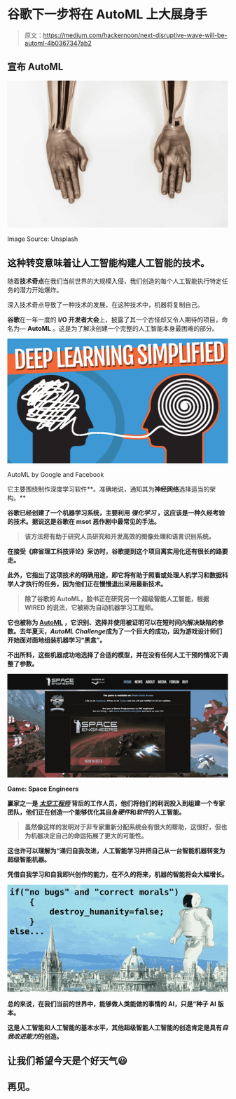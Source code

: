 # 谷歌下一步将在 AutoML 上大展身手

> 原文：<https://medium.com/hackernoon/next-disruptive-wave-will-be-automl-4b0367347ab2>

## 宣布 AutoML

![](img/ed1b73e0fca8768d7ece6ae88eb16bf8.png)

Image Source: Unsplash

## 这种转变意味着让人工智能构建人工智能的技术。

随着**技术奇点**在我们当前世界的大规模入侵，我们创造的每个人工智能执行特定任务的潜力开始爆炸。

深入技术奇点导致了一种技术的发展，在这种技术中，机器将复制自己。

**谷歌**在一年一度的 **I/O 开发者大会**上，披露了其一个古怪却又令人期待的项目，命名为— **AutoML** 。这是为了解决创建一个完整的人工智能本身最困难的部分。

![](img/b809bd07a6157ba25d9cea312294ed5a.png)

AutoML by Google and Facebook

它主要围绕制作深度学习软件**。准确地说，通知其为**神经网络**选择适当的架构。**

**谷歌已经创建了一个机器学习系统，主要利用 ***强化学习*** ，这应该是一种久经考验的技术。据说这是谷歌在 msot 恶作剧中最常见的手法。**

> **该方法将有助于研究人员研究和开发高效的图像处理和语言识别系统。**

**在接受《麻省理工科技评论》采访时，谷歌提到这个项目离实用化还有很长的路要走。**

**此外，它指出了这项技术的明确用途，即它将有助于照看或处理人机学习和数据科学人才执行的任务，因为他们正在慢慢退出采用最新技术。**

> **除了谷歌的 AutoML，脸书正在研究另一个超级智能人工智能，根据 WIRED 的说法，它被称为自动机器学习工程师。**

**它也被称为 [**AutoML**](http://automl.chalearn.org/) ，它识别、选择并使用被证明可以在短时间内解决缺陷的参数。去年夏天，***AutoML Challenge***成为了一个巨大的成功，因为游戏设计师们开始面对面地组装机器学习“**黑盒**”。**

**不出所料，这些机器成功地选择了合适的模型，并在没有任何人工干预的情况下调整了参数。**

**![](img/c570ee069b25e63e85d7764fa7a5df26.png)**

**Game: Space Engineers**

**赢家之一是 [*太空工程师*](http://www.spaceengineersgame.com/) 背后的工作人员，他们将他们的利润投入到组建一个专家团队，他们正在创造一个能够优化其自身*硬件*和*软件*的人工智能。**

> **虽然像这样的发明对于非专家重新分配系统会有很大的帮助，这很好，但也为机器决定自己的命运拓展了更大的可能性。**

**这也许可以理解为“**递归自我改进**，人工智能学习并把自己从一台智能机器转变为超级智能机器。**

**凭借自我学习和自我即兴创作的能力，在不久的将来，机器的智能将会大幅增长。**

**![](img/689d8795d45995a49c88f388d0624a6e.png)**

**总的来说，在我们当前的世界中，能够做人类能做的事情的 AI，只是“**种子 AI** 版本。**

**这是人工智能和人工智能的基本水平，其他超级智能人工智能的创造肯定是具有*自我改进能力*的创造。**

## **让我们希望今天是个好天气😃**

## **再见。**